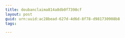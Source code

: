 ```yaml
---
title: doubanclaima814a8db0f7398cf
layout: post
guid: urn:uuid:ac28bead-627d-4d6d-8f78-d981730908b8
tags:

---
```



